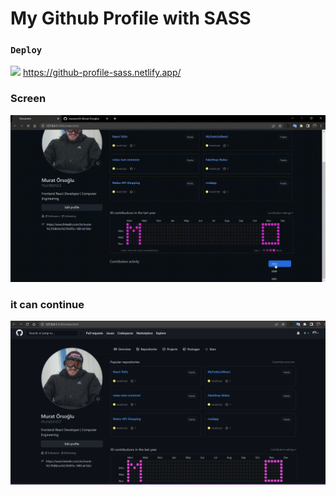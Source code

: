 <h1> My Github Profile  with SASS  </h1>

 ### `Deploy` 

<img src="https://www.svgrepo.com/show/376339/netlify.svg" ald="Cloud Image" widt='20' height='20' /> https://github-profile-sass.netlify.app/

<h3> Screen </h3>

![](screen.gif) </br>

<h3> it can continue </h3> 

 ![](picture.png) </br>





